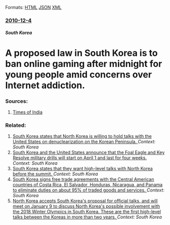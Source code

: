 
Formats: [HTML](/news/2010/12/4/a-proposed-law-in-south-korea-is-to-ban-online-gaming-after-midnight-for-young-people-amid-concerns-over-internet-addiction.html)  [JSON](/news/2010/12/4/a-proposed-law-in-south-korea-is-to-ban-online-gaming-after-midnight-for-young-people-amid-concerns-over-internet-addiction.json)  [XML](/news/2010/12/4/a-proposed-law-in-south-korea-is-to-ban-online-gaming-after-midnight-for-young-people-amid-concerns-over-internet-addiction.xml)  

### [2010-12-4](/news/2010/12/4/index.md)

##### South Korea
# A proposed law in South Korea is to ban online gaming after midnight for young people amid concerns over Internet addiction. 




### Sources:

1. [Times of India](http://timesofindia.indiatimes.com/tech/personal-tech/computing/South-Korean-govt-to-ban-midnight-online-gaming/articleshow/7042545.cms)

### Related:

1. [South Korea states that North Korea is willing to hold talks with the United States on denuclearization on the Korean Peninsula. ](/news/2018/03/6/south-korea-states-that-north-korea-is-willing-to-hold-talks-with-the-united-states-on-denuclearization-on-the-korean-peninsula.md) _Context: South Korea_
2. [South Korea and the United States announce that the Foal Eagle and Key Resolve military drills will start on April 1 and last for four weeks. ](/news/2018/03/20/south-korea-and-the-united-states-announce-that-the-foal-eagle-and-key-resolve-military-drills-will-start-on-april-1-and-last-for-four-weeks.md) _Context: South Korea_
3. [South Korea states that they want high-level talks with North Korea before the summit. ](/news/2018/03/16/south-korea-states-that-they-want-high-level-talks-with-north-korea-before-the-summit.md) _Context: South Korea_
4. [South Korea signs free trade agreements with the Central American countries of Costa Rica, El Salvador, Honduras, Nicaragua, and Panama to eliminate duties on about 95% of traded goods and services. ](/news/2018/02/21/south-korea-signs-free-trade-agreements-with-the-central-american-countries-of-costa-rica-el-salvador-honduras-nicaragua-and-panama-to-e.md) _Context: South Korea_
5. [North Korea accepts South Korea's proposal for official talks, and will meet on January 9 to discuss North Korea's possible involvement with the 2018 Winter Olympics in South Korea. These are the first high-level talks between the Koreas in more than two years. ](/news/2018/01/4/north-korea-accepts-south-korea-s-proposal-for-official-talks-and-will-meet-on-january-9-to-discuss-north-korea-s-possible-involvement-with.md) _Context: South Korea_
